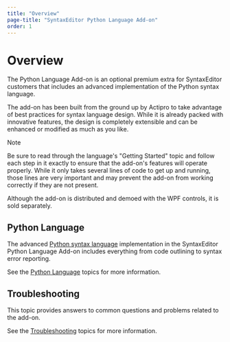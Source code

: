 ```yaml
---
title: "Overview"
page-title: "SyntaxEditor Python Language Add-on"
order: 1
---
```

# Overview

The Python Language Add-on is an optional premium extra for SyntaxEditor customers that includes an advanced implementation of the Python syntax language.

The add-on has been built from the ground up by Actipro to take advantage of best practices for syntax language design.  While it is already packed with innovative features, the design is completely extensible and can be enhanced or modified as much as you like.

> [!NOTE]
> Be sure to read through the language's "Getting Started" topic and follow each step in it exactly to ensure that the add-on's features will operate properly.  While it only takes several lines of code to get up and running, those lines are very important and may prevent the add-on from working correctly if they are not present.

Although the add-on is distributed and demoed with the WPF controls, it is sold separately.

## Python Language

The advanced [Python syntax language](python/index.md) implementation in the SyntaxEditor Python Language Add-on includes everything from code outlining to syntax error reporting.

See the [Python Language](python/index.md) topics for more information.

## Troubleshooting

This topic provides answers to common questions and problems related to the add-on.

See the [Troubleshooting](troubleshooting.md) topics for more information.
